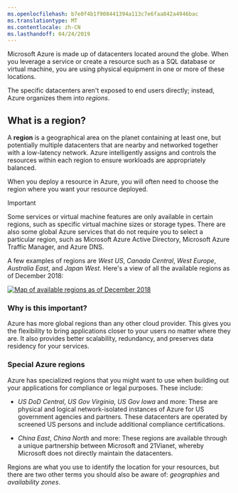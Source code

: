 ```yaml
---
ms.openlocfilehash: b7e0f4b1f908441394a113c7e6faa842a4946bac
ms.translationtype: MT
ms.contentlocale: zh-CN
ms.lasthandoff: 04/24/2019
---
```

Microsoft Azure is made up of datacenters located around the globe. When you leverage a service or create a resource such as a SQL database or virtual machine, you are using physical equipment in one or more of these locations.

The specific datacenters aren't exposed to end users directly; instead, Azure organizes them into _regions_.

## <a name="what-is-a-region"></a>What is a region?

A **region** is a geographical area on the planet containing at least one, but potentially multiple datacenters that are nearby and networked together with a low-latency network. Azure intelligently assigns and controls the resources within each region to ensure workloads are appropriately balanced. 

When you deploy a resource in Azure, you will often need to choose the region where you want your resource deployed. 

> [!IMPORTANT]
> Some services or virtual machine features are only available in certain regions, such as specific virtual machine sizes or storage types. There are also some global Azure services that do not require you to select a particular region, such as Microsoft Azure Active Directory, Microsoft Azure Traffic Manager, and Azure DNS. 

A few examples of regions are *West US*, *Canada Central*, *West Europe*, *Australia East*, and *Japan West*. Here's a view of all the available regions as of December 2018:

[ ![Map of available regions as of December 2018](../media/2-regions-small.png) ](../media/2-regions-large.png#lightbox)

### <a name="why-is-this-important"></a>Why is this important?

Azure has more global regions than any other cloud provider. This gives you the flexibility to bring applications closer to your users no matter where they are. It also provides better scalability, redundancy, and preserves data residency for your services.

### <a name="special-azure-regions"></a>Special Azure regions

Azure has specialized regions that you might want to use when building out your applications for compliance or legal purposes. These include:

- *US DoD Central*, *US Gov Virginia*, *US Gov Iowa* and more: These are physical and logical network-isolated instances of Azure for US government agencies and partners. These datacenters are operated by screened US persons and include additional compliance certifications.

- *China East*, *China North* and more: These regions are available through a unique partnership between Microsoft and 21Vianet, whereby Microsoft does not directly maintain the datacenters.

Regions are what you use to identify the location for your resources, but there are two other terms you should also be aware of: _geographies_ and _availability zones_.

